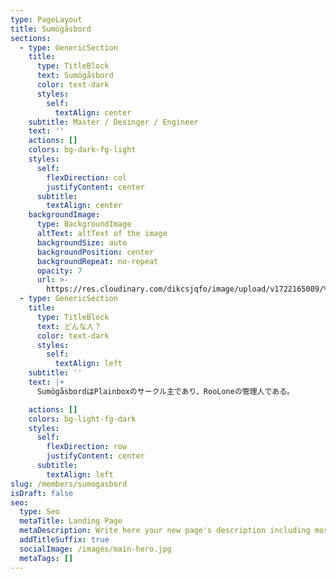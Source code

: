 ```yaml
---
type: PageLayout
title: Sumögåsbord
sections:
  - type: GenericSection
    title:
      type: TitleBlock
      text: Sumögåsbord
      color: text-dark
      styles:
        self:
          textAlign: center
    subtitle: Master / Desinger / Engineer
    text: ''
    actions: []
    colors: bg-dark-fg-light
    styles:
      self:
        flexDirection: col
        justifyContent: center
      subtitle:
        textAlign: center
    backgroundImage:
      type: BackgroundImage
      altText: altText of the image
      backgroundSize: auto
      backgroundPosition: center
      backgroundRepeat: no-repeat
      opacity: 7
      url: >-
        https://res.cloudinary.com/dikcsjqfo/image/upload/v1722165009/%E5%A4%8F_-_%E3%83%A9%E3%83%95_%E6%A8%9985%E6%A5%BD25_-_%E3%83%89_%E3%83%89%E3%82%A2%E3%83%83%E3%83%97_yktcns.png
  - type: GenericSection
    title:
      type: TitleBlock
      text: どんな人？
      color: text-dark
      styles:
        self:
          textAlign: left
    subtitle: ''
    text: |+
      SumögåsbordはPlainboxのサークル主であり、RooLoneの管理人である。

    actions: []
    colors: bg-light-fg-dark
    styles:
      self:
        flexDirection: row
        justifyContent: center
      subtitle:
        textAlign: left
slug: /members/sumogasbord
isDraft: false
seo:
  type: Seo
  metaTitle: Landing Page
  metaDescription: Write here your new page's description including most relevant keywords.
  addTitleSuffix: true
  socialImage: /images/main-hero.jpg
  metaTags: []
---
```

